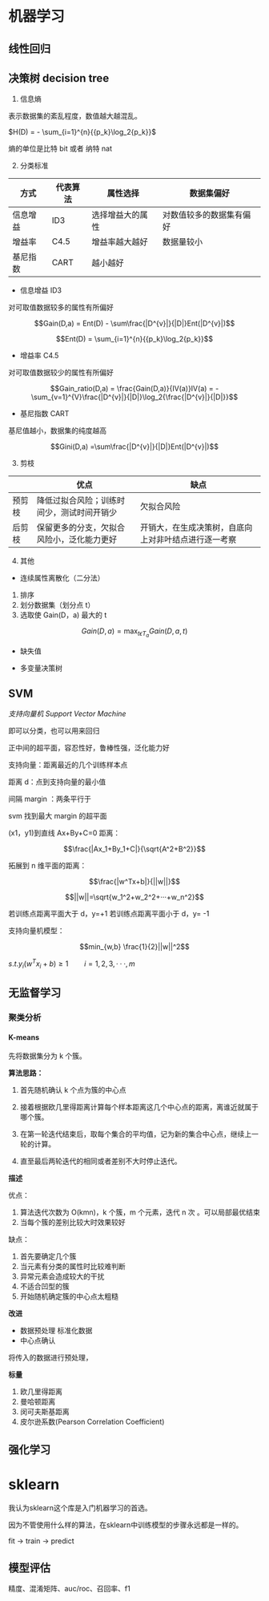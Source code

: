 # 机器学习

## 线性回归


## 决策树 decision tree


1. 信息熵

表示数据集的紊乱程度，数值越大越混乱。
 
$H(D) = - \sum_{i=1}^{n}{{p_k}\log_2{p_k}}$

熵的单位是比特 bit 或者 纳特 nat

2. 分类标准 

|方式|代表算法|属性选择|数据集偏好|
|-|-|-|-|
|信息增益|ID3|选择增益大的属性|对数值较多的数据集有偏好|
|增益率 |C4.5|增益率越大越好|数据量较小|
|基尼指数|CART|越小越好| |

- 信息增益 ID3

对可取值数据较多的属性有所偏好

$$Gain(D,a) = Ent(D) - \sum\frac{|D^{v}|}{|D|}Ent(|D^{v}|)$$

$$Ent(D) = \sum_{i=1}^{n}{{p_k}\log_2{p_k}}$$

- 增益率   C4.5

对可取值数据较少的属性有所偏好

$$Gain_ratio(D,a) = \frac{Gain(D,a)}{IV(a)}IV(a) = - \sum_{v=1}^{V}\frac{|D^{v}|}{|D|}\log_2{\frac{|D^{v}|}{|D|}}$$

- 基尼指数  CART

基尼值越小，数据集的纯度越高

$$Gini(D,a) =\sum\frac{|D^{v}|}{|D|}Ent(|D^{v}|)$$

3. 剪枝 

||优点|缺点|
|-|-|-|
|预剪枝|降低过拟合风险；训练时间少，测试时间开销少 |欠拟合风险|
|后剪枝|保留更多的分支，欠拟合风险小，泛化能力更好 |开销大，在生成决策树，自底向上对非叶结点进行逐一考察|


4. 其他 

- 连续属性离散化（二分法）
 1. 排序
 2. 划分数据集（划分点 t）
 3. 选取使 Gain(D，a) 最大的 t

$$Gain(D,a) = \max_{t\epsilon T_a}Gain(D,a,t)$$

- 缺失值

- 多变量决策树


## SVM

*支持向量机 Support Vector Machine*

即可以分类，也可以用来回归

正中间的超平面，容忍性好，鲁棒性强，泛化能力好

支持向量：距离最近的几个训练样本点

距离 d：点到支持向量的最小值

间隔 margin ：两条平行于

svm 找到最大 margin 的超平面

(x1，y1)到直线 Ax+By+C=0 距离：

$$\frac{|Ax_1+By_1+C|}{\sqrt{A^2+B^2}}$$

拓展到 n 维平面的距离：

$$\frac{|w^Tx+b|}{||w||}$$

$$||w||=\sqrt{w_1^2+w_2^2+···+w_n^2}$$

若训练点距离平面大于 d，y=+1
若训练点距离平面小于 d，y= -1

支持向量机模型：

$$min_{w,b} \frac{1}{2}||w||^2$$

$s.t. y_i(w^Tx_i+b)\ge1  \qquad  i=1,2,3,···,m$





## 无监督学习

### 聚类分析

#### K-means

先将数据集分为 k 个簇。

**算法思路：**

1. 首先随机确认 k 个点为簇的中心点

2. 接着根据欧几里得距离计算每个样本距离这几个中心点的距离，离谁近就属于哪个簇。

3. 在第一轮迭代结束后，取每个集合的平均值，记为新的集合中心点，继续上一轮的计算。

4. 直至最后两轮迭代的相同或者差别不大时停止迭代。

**描述**

优点：

1. 算法迭代次数为 O(kmn)，k 个簇，m 个元素，迭代 n 次 。可以局部最优结束
2. 当每个簇的差别比较大时效果较好 

缺点：

1. 首先要确定几个簇 
2. 当元素有分类的属性时比较难判断 
3. 异常元素会造成较大的干扰 
4. 不适合凹型的簇 
5. 开始随机确定簇的中心点太粗糙

**改进**

- 数据预处理
    标准化数据
- 中心点确认
   

将传入的数据进行预处理，

**标量**

1. 欧几里得距离 
2. 曼哈顿距离 
3. 闵可夫斯基距离 
4. 皮尔逊系数(Pearson Correlation Coefficient)

## 强化学习



# sklearn

我认为sklearn这个库是入门机器学习的首选。

因为不管使用什么样的算法，在sklearn中训练模型的步骤永远都是一样的。

fit -> train -> predict

## 模型评估 

精度、混淆矩阵、auc/roc、召回率、f1
